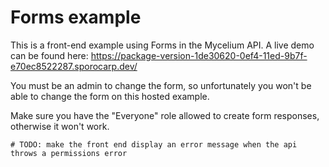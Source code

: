 # Forms example

This is a front-end example using Forms in the Mycelium API. A live demo can be
found here:
https://package-version-1de30620-0ef4-11ed-9b7f-e70ec8522287.sporocarp.dev/

You must be an admin to change the form, so unfortunately you won't be able to
change the form on this hosted example.

Make sure you have the "Everyone" role allowed to create form responses,
otherwise it won't work.

```
# TODO: make the front end display an error message when the api throws a permissions error
```
